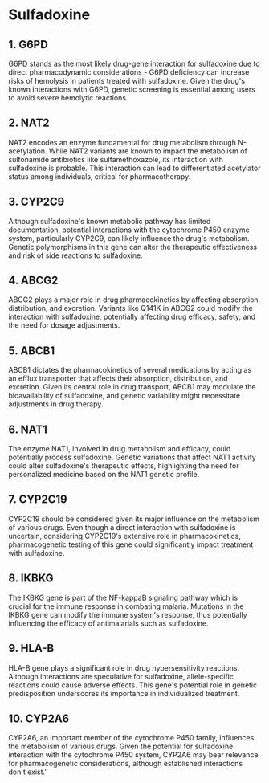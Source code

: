 # Sulfadoxine

## 1. G6PD
G6PD stands as the most likely drug-gene interaction for sulfadoxine due to direct pharmacodynamic considerations - G6PD deficiency can increase risks of hemolysis in patients treated with sulfadoxine. Given the drug's known interactions with G6PD, genetic screening is essential among users to avoid severe hemolytic reactions.

## 2. NAT2
NAT2 encodes an enzyme fundamental for drug metabolism through N-acetylation. While NAT2 variants are known to impact the metabolism of sulfonamide antibiotics like sulfamethoxazole, its interaction with sulfadoxine is probable. This interaction can lead to differentiated acetylator status among individuals, critical for pharmacotherapy.

## 3. CYP2C9
Although sulfadoxine's known metabolic pathway has limited documentation, potential interactions with the cytochrome P450 enzyme system, particularly CYP2C9, can likely influence the drug's metabolism. Genetic polymorphisms in this gene can alter the therapeutic effectiveness and risk of side reactions to sulfadoxine.

## 4. ABCG2
ABCG2 plays a major role in drug pharmacokinetics by affecting absorption, distribution, and excretion. Variants like Q141K in ABCG2 could modify the interaction with sulfadoxine, potentially affecting drug efficacy, safety, and the need for dosage adjustments.

## 5. ABCB1
ABCB1 dictates the pharmacokinetics of several medications by acting as an efflux transporter that affects their absorption, distribution, and excretion. Given its central role in drug transport, ABCB1 may modulate the bioavailability of sulfadoxine, and genetic variability might necessitate adjustments in drug therapy.

## 6. NAT1
The enzyme NAT1, involved in drug metabolism and efficacy, could potentially process sulfadoxine. Genetic variations that affect NAT1 activity could alter sulfadoxine's therapeutic effects, highlighting the need for personalized medicine based on the NAT1 genetic profile.

## 7. CYP2C19
CYP2C19 should be considered given its major influence on the metabolism of various drugs. Even though a direct interaction with sulfadoxine is uncertain, considering CYP2C19's extensive role in pharmacokinetics, pharmacogenetic testing of this gene could significantly impact treatment with sulfadoxine.

## 8. IKBKG
The IKBKG gene is part of the NF-kappaB signaling pathway which is crucial for the immune response in combating malaria. Mutations in the IKBKG gene can modify the immune system's response, thus potentially influencing the efficacy of antimalarials such as sulfadoxine.

## 9. HLA-B
HLA-B gene plays a significant role in drug hypersensitivity reactions. Although interactions are speculative for sulfadoxine, allele-specific reactions could cause adverse effects. This gene's potential role in genetic predisposition underscores its importance in individualized treatment.

## 10. CYP2A6
CYP2A6, an important member of the cytochrome P450 family, influences the metabolism of various drugs. Given the potential for sulfadoxine interaction with the cytochrome P450 system, CYP2A6 may bear relevance for pharmacogenetic considerations, although established interactions don't exist.'

